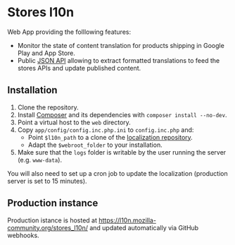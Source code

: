 # Stores l10n

Web App providing the folllowing features:
* Monitor the state of content translation for products shipping in Google Play and App Store.
* Public [JSON API](https://l10n.mozilla-community.org/stores_l10n/documentation/) allowing to extract formatted translations to feed the stores APIs and update published content.

## Installation

1. Clone the repository.
2. Install [Composer](https://getcomposer.org/) and its dependencies with `composer install --no-dev`.
3. Point a virtual host to the `web` directory.
4. Copy `app/config/config.inc.php.ini` to `config.inc.php` and:
    * Point `$l10n_path` to a clone of the [localization repository](https://github.com/mozilla-l10n/appstores/).
    * Adapt the `$webroot_folder` to your installation.
5. Make sure that the `logs` folder is writable by the user running the server (e.g. `www-data`).

You will also need to set up a cron job to update the localization (production server is set to 15 minutes).

## Production instance

Production istance is hosted at https://l10n.mozilla-community.org/stores_l10n/ and updated automatically via GitHub webhooks.
